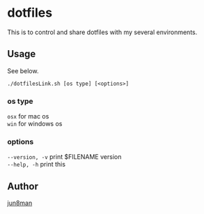 # dotfiles
This is to control and share dotfiles with my several environments.

## Usage
See below.

```shell
./dotfilesLink.sh [os type] [<options>]
```

### os type
`osx`   for mac os  
`win`   for windows os

### options
`--version, -v`   print $FILENAME version  
`--help, -h`      print this

## Author
[jun8man](https;//github.com/jun8man)
